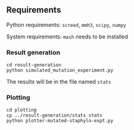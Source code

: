 ## Requirements

Python requirements: `screed`, `mmh3`, `scipy`, `numpy`

System requirements: `mash` needs to be installed

### Result generation

```
cd result-generation
python simulated_mutation_experiment.py
```

The results will be in the file named `stats`

### Plotting

```
cd plotting
cp ../result-generation/stats stats
python plotter-mutated-staphylo-expt.py
```
